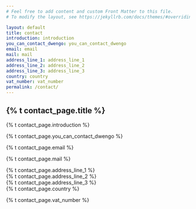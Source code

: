 ```yaml
---
# Feel free to add content and custom Front Matter to this file.
# To modify the layout, see https://jekyllrb.com/docs/themes/#overriding-theme-defaults

layout: default
title: contact
introduction: introduction
you_can_contact_dwengo: you_can_contact_dwengo
email: email
mail: mail
address_line_1: address_line_1
address_line_2: address_line_2
address_line_3: address_line_3
country: country
vat_number: vat_number
permalink: /contact/
---
```


## {% t contact_page.title %}

{% t contact_page.introduction %}

{% t contact_page.you_can_contact_dwengo %}

{% t contact_page.email %}

{% t contact_page.mail %}

{% t contact_page.address_line_1 %}\
{% t contact_page.address_line_2 %}\
{% t contact_page.address_line_3 %}\
{% t contact_page.country %}

{% t contact_page.vat_number %}